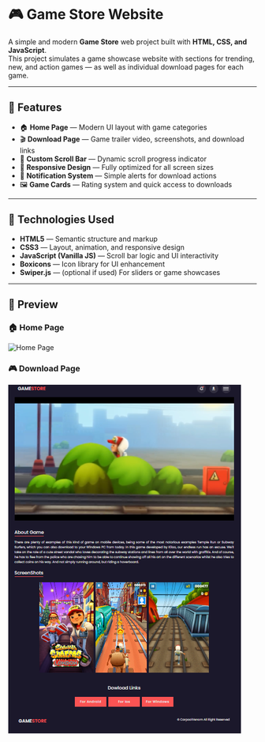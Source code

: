 # 🎮 Game Store Website

A simple and modern **Game Store** web project built with **HTML, CSS, and JavaScript**.  
This project simulates a game showcase website with sections for trending, new, and action games — as well as individual download pages for each game.

---

## 🚀 Features

* 🏠 **Home Page** — Modern UI layout with game categories  
* 🎬 **Download Page** — Game trailer video, screenshots, and download links  
* 🌈 **Custom Scroll Bar** — Dynamic scroll progress indicator  
* 📱 **Responsive Design** — Fully optimized for all screen sizes  
* 🔔 **Notification System** — Simple alerts for download actions  
* 🖼️ **Game Cards** — Rating system and quick access to downloads  

---

## 🧰 Technologies Used

* **HTML5** — Semantic structure and markup  
* **CSS3** — Layout, animation, and responsive design  
* **JavaScript (Vanilla JS)** — Scroll bar logic and UI interactivity  
* **Boxicons** — Icon library for UI enhancement  
* **Swiper.js** — (optional if used) For sliders or game showcases  

---

## 📸 Preview
### 🏠 Home Page
![Home Page](/Screenshot2025-10-07184944.png)

### 🎮 Download Page
![Download Page](/dowloadPageScreenshot.png)


